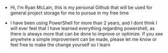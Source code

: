 - Hi, I’m Ryan McLain, this is my personal Github that will be used for general project storage for me to pursue in my free time

- I have been using PowerShell for more than 2 years, and I dont think I will ever feel that I have learned everything regarding powershell, as there is always more that can be done to improve or optimize. If you see anywhere a simple improvement can be made, please let me know or feel free to make the change yourself so I learn
